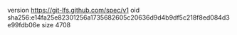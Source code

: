 version https://git-lfs.github.com/spec/v1
oid sha256:e14fa25e82301256a1735682605c20636d9d4b9df5c218f8ed084d3e99fdb06e
size 4708
